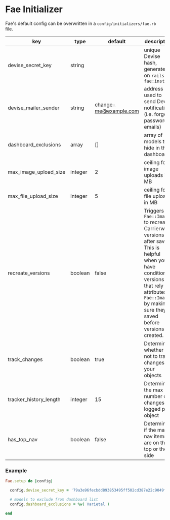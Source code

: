 # Fae Initializer

Fae's default config can be overwritten in a `config/initializers/fae.rb` file.

| key | type | default | description |
| --- | ---- | ------- | ----------- |
| devise_secret_key | string | | unique Devise hash, generated on `rails g fae:install` |
| devise_mailer_sender | string | change-me@example.com | address used to send Devise notifications (i.e. forgot password emails) |
| dashboard_exclusions  | array | [] | array of models to hide in the dashboard |
| max_image_upload_size | integer | 2 | ceiling for image uploads in MB |
| max_file_upload_size | integer | 5 | ceiling for file uploads in MB |
| recreate_versions | boolean | false | Triggers `Fae::Image` to recreate Carrierwave versions after save. This is helpful when you have conditional versions that rely on attributes of `Fae::Image` by making sure they're saved before versions are created. |
| track_changes | boolean | true | Determines whether or not to track changes on your objects |
| tracker_history_length | integer | 15 | Determines the max number of changes logged per object |
| has_top_nav | boolean | false | Determines if the main nav items are on the top or the side |

### Example

```ruby
Fae.setup do |config|

  config.devise_secret_key = '79a3e96fecbdd893853495ff502cd387e22c9049fd30ff691115b8a0b074505be4edef6139e4be1a0a9ff407442224dbe99d94986e2abd64fd0aa01153f5be0d'

  # models to exclude from dashboard list
  config.dashboard_exclusions = %w( Varietal )

end
```